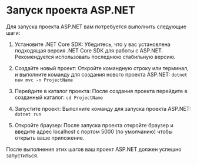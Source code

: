 # Запуск проекта ASP.NET

Для запуска проекта ASP.NET вам потребуется выполнить следующие шаги:

1. Установите .NET Core SDK: Убедитесь, что у вас установлена подходящая версия .NET Core SDK для работы с ASP.NET. Рекомендуется использовать последнюю стабильную версию.

2. Создайте новый проект: Откройте командную строку или терминал, и выполните команду для создания нового проекта ASP.NET:
`dotnet new mvc -n ProjectName`

3. Перейдите в каталог проекта: После создания проекта перейдите в созданный каталог:
`cd ProjectName`

4. Запустите проект: Выполните команду для запуска проекта ASP.NET:
`dotnet run`

5. Откройте браузер: После запуска проекта откройте браузер и введите адрес localhost с портом 5000 (по умолчанию) чтобы открыть ваше приложение.

После выполнения этих шагов ваш проект ASP.NET должен успешно запуститься.
